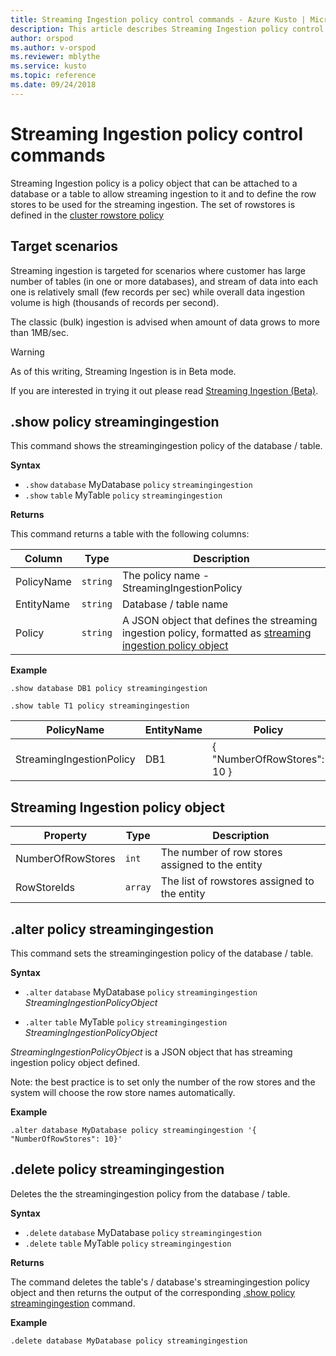 ```yaml
---
title: Streaming Ingestion policy control commands - Azure Kusto | Microsoft Docs
description: This article describes Streaming Ingestion policy control commands in Azure Kusto.
author: orspod
ms.author: v-orspod
ms.reviewer: mblythe
ms.service: kusto
ms.topic: reference
ms.date: 09/24/2018
---
```

# Streaming Ingestion policy control commands

Streaming Ingestion policy is a policy object that can be attached to a database or a table 
to allow streaming ingestion to it and to define the row stores to be used for the streaming ingestion.
The set of rowstores is defined in the [cluster rowstore policy](rowstore_policy.md)

## Target scenarios

Streaming ingestion is targeted for scenarios where customer has large number of tables (in one or more databases), 
and stream of data into each one is relatively small (few records per sec) while overall data ingestion volume is high (thousands of records per second).

The classic (bulk) ingestion is advised when amount of data grows to more than 1MB/sec.

> [!WARNING]
> As of this writing, Streaming Ingestion is in Beta mode.

If you are interested in trying it out please read [Streaming Ingestion (Beta)](https://kusdoc2.azurewebsites.net/docs/concepts/streamingingestion.html).

## .show policy streamingingestion

This command shows the streamingingestion policy of the database / table.

**Syntax**

* `.show` `database` MyDatabase `policy` `streamingingestion`
* `.show` `table` MyTable `policy` `streamingingestion`

**Returns**

This command returns a table with the following columns:

|Column    |Type    |Description
|---|---|---
|PolicyName|`string`|The policy name - StreamingIngestionPolicy
|EntityName|`string`|Database / table name                         
|Policy    |`string`|A JSON object that defines the streaming ingestion policy, formatted as [streaming ingestion policy object](#streaming-ingestion-policy-object)

**Example**

```kusto
.show database DB1 policy streamingingestion 

.show table T1 policy streamingingestion 
```

|PolicyName|EntityName|Policy|ChildEntities|EntityType|
|---|---|---|---|---|
|StreamingIngestionPolicy|DB1|{  "NumberOfRowStores": 10 }

## Streaming Ingestion policy object

|Property  |Type    |Description                                                       |
|----------|--------|------------------------------------------------------------------|
|NumberOfRowStores |`int`  |The number of row stores assigned to the entity|
|RowStoreIds|`array`|The list of rowstores assigned to the entity|

## .alter policy streamingingestion

This command sets the streamingingestion policy of the database / table.

**Syntax**

* `.alter` `database` MyDatabase `policy` `streamingingestion` *StreamingIngestionPolicyObject*

* `.alter` `table` MyTable `policy` `streamingingestion` *StreamingIngestionPolicyObject*

*StreamingIngestionPolicyObject* is a JSON object that has streaming ingestion policy object defined.

Note: the best practice is to set only the number of the row stores and the system will choose the
row store names automatically.


**Example**

```kusto
.alter database MyDatabase policy streamingingestion '{  "NumberOfRowStores": 10}'
```

## .delete policy streamingingestion

Deletes the the streamingingestion policy from the database / table.

**Syntax**

* `.delete` `database` MyDatabase `policy` `streamingingestion`
* `.delete` `table` MyTable `policy` `streamingingestion`

**Returns**

The command deletes the table's / database's streamingingestion policy object and then returns 
the output of the corresponding [.show policy streamingingestion](#show-policy-streamingingestion)
command.

**Example**

```kusto
.delete database MyDatabase policy streamingingestion 
```